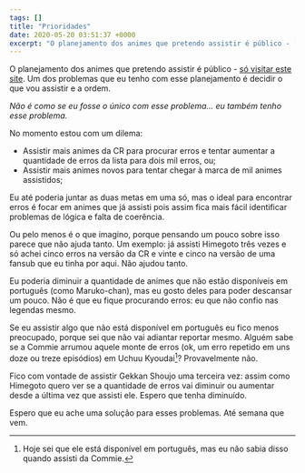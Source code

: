 ```yaml
---
tags: []
title: "Prioridades"
date: 2020-05-20 03:51:37 +0000
excerpt: "O planejamento dos animes que pretendo assistir é público - [só visitar este site](https://qgustavor.github.io/stats/planning/). Um dos..."
---
```


O planejamento dos animes que pretendo assistir é público - [só visitar este site](https://qgustavor.github.io/stats/planning/). Um dos problemas que eu tenho com esse planejamento é decidir o que vou assistir e a ordem.

*Não é como se eu fosse o único com esse problema… eu também tenho esse problema.*

No momento estou com um dilema:

* Assistir mais animes da CR para procurar erros e tentar aumentar a quantidade de erros da lista para dois mil erros, ou;
* Assistir mais animes novos para tentar chegar à marca de mil animes assistidos;

Eu até poderia juntar as duas metas em uma só, mas o ideal para encontrar erros é focar em animes que já assisti pois assim fica mais fácil identificar problemas de lógica e falta de coerência.

Ou pelo menos é o que imagino, porque pensando um pouco sobre isso parece que não ajuda tanto. Um exemplo: já assisti Himegoto três vezes e só achei cinco erros na versão da CR e vinte e cinco na versão de uma fansub que eu tinha por aqui. Não ajudou tanto.

Eu poderia diminuir a quantidade de animes que não estão disponíveis em português (como Maruko-chan), mas eu gosto deles para poder descansar um pouco. Não é que eu fique procurando erros: eu que não confio nas legendas mesmo.

Se eu assistir algo que não está disponível em português eu fico menos preocupado, porque sei que não vai adiantar reportar mesmo. Alguém sabe se a Commie arrumou aquele monte de erros (ok, um erro repetido em uns doze ou treze episódios) em Uchuu Kyoudai[^1]? Provavelmente não.

Fico com vontade de assistir Gekkan Shoujo uma terceira vez: assim como Himegoto quero ver se a quantidade de erros vai diminuir ou aumentar desde a última vez que assisti ele. Espero que tenha diminuído.

Espero que eu ache uma solução para esses problemas. Até semana que vem.

[^1]:  Hoje sei que ele está disponível em português, mas eu não sabia disso quando assisti da Commie.